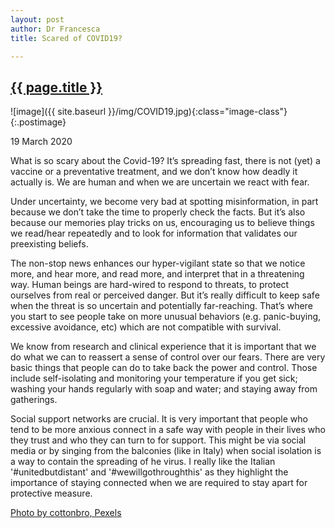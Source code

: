 ```yaml
---
layout: post
author: Dr Francesca
title: Scared of COVID19?

---
```

 
 <h2 class="postheader"><a href="{{ site.baseurl }}{{ page.url }}">{{ page.title }}</a></h2>


![image]({{ site.baseurl }}/img/COVID19.jpg){:class="image-class"}{:.postimage}

<p class="blogdate">19 March 2020</p>


<p class="blogcopy">What is so scary about the Covid-19? 
 It’s spreading fast, there is not (yet) a vaccine or a preventative treatment, and we don’t know how deadly it actually is. We are human and when we are uncertain we react with fear.</p>

<p class="blogcopy">Under uncertainty, we become very bad at spotting misinformation, in part because we don’t take the time to properly check the facts. But it’s also because our memories play tricks on us, encouraging us to believe things we read/hear repeatedly and to look for information that validates our preexisting beliefs.</p>

<p class="blogcopy">
The non-stop news enhances our hyper-vigilant state so that we notice more, and hear more, and read more, and interpret that in a threatening way. Human beings are hard-wired to respond to threats, to protect ourselves from real or perceived danger. But it’s really difficult to keep safe when the threat is so uncertain and potentially far-reaching. That’s where you start to see people take on more unusual behaviors (e.g. panic-buying, excessive avoidance, etc) which are not compatible with survival. 
</p>

<p class="blogcopy">We know from research and clinical experience that it is important that we do what we can to reassert a sense of control over our fears. There are very basic things that people can do to take back the power and control. Those include self-isolating and monitoring your temperature if you get sick; washing your hands regularly with soap and water; and staying away from  gatherings.
</p>

<p class="blogcopy">Social support networks are crucial. It is very important that people who tend to be more anxious connect in a safe way with people in their lives who they trust and who they can turn to for support. This might be via social media or by singing from the balconies (like in Italy) when social isolation is a way to contain the spreading of he virus.  I really like the Italian '#unitedbutdistant' and '#wewillgothroughthis' as they highlight the importance of staying connected when we are required to stay apart for protective measure. </p>


<p class="blogcopy"><a href="https://www.pexels.com/photo/person-s-hand-on-a-covid19-sign-3952232/">Photo by cottonbro, Pexels</a></p>


<br>
<div class="sharethis-inline-share-buttons"></div>
<br>
